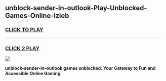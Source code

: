 
## unblock-sender-in-outlook-Play-Unblocked-Games-Online-izieb
<h3>
<a href="https://premium76.site?title=unblock-sender-in-outlook&ref=25A">CLICK TO PLAY</a></h3>
<hr>

<h3>
<a href="https://premium76.site?title=unblock-sender-in-outlook&ref=25A">CLICK 2 PLAY</a>
  
</h3>

<a href="https://premium76.site?title=unblock-sender-in-outlook&ref=25A"><img src="https://clearcache.store/games.png"></a>


**unblock-sender-in-outlook games unblocked: Your Gateway to Fun and Accessible Online Gaming**
